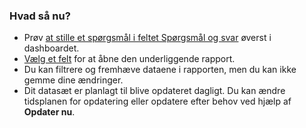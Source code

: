 ### <a name="what-now"></a>Hvad så nu?
* Prøv [at stille et spørgsmål i feltet Spørgsmål og svar](../power-bi-q-and-a.md) øverst i dashboardet.
* [Vælg et felt](../service-dashboard-tiles.md) for at åbne den underliggende rapport.
* Du kan filtrere og fremhæve dataene i rapporten, men du kan ikke gemme dine ændringer.
* Dit datasæt er planlagt til blive opdateret dagligt. Du kan ændre tidsplanen for opdatering eller opdatere efter behov ved hjælp af **Opdater nu**.

